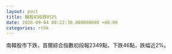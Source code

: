 ```yaml
---
layout: post
title: 韓股初段跌約2%
date: 2020-09-04 08:22:30.000000000 +08:00
categories: rthk
---
```


南韓股市下跌，首爾綜合指數初段報2349點，下跌46點，跌幅近2%。
